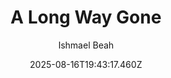 ---
title: "A Long Way Gone"
date: "2025-08-16T19:43:17.460Z"
author: "Ishmael Beah"
read_year: "NO"
recommendation: '3'
url: /bookshelf/a-long-way-gone
---